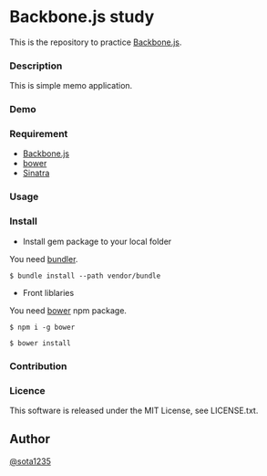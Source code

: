 Backbone.js study
====

This is the repository to practice [Backbone.js](http://backbonejs.org/).

### Description

This is simple memo application.

### Demo

### Requirement

- [Backbone.js](http://backbonejs.org/)
- [bower](http://bower.io/)
- [Sinatra](http://www.sinatrarb.com/)

### Usage

### Install

- Install gem package to your local folder

You need [bundler](https://github.com/bundler/bundler).

```
$ bundle install --path vendor/bundle
```

- Front liblaries

You need [bower](https://github.com/bower/bower) npm package.

```
$ npm i -g bower

$ bower install
```

### Contribution

### Licence

This software is released under the MIT License, see LICENSE.txt.

## Author

[@sota1235](https://github.com/sota1235)
